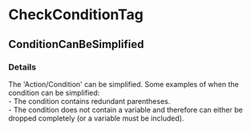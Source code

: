﻿---  
uid: Validator_6_4_3  
---

# CheckConditionTag

## ConditionCanBeSimplified

### Details

The 'Action\/Condition' can be simplified. Some examples of when the condition can be simplified:  
  \- The condition contains redundant parentheses.  
  \- The condition does not contain a variable and therefore can either be dropped completely (or a variable must be included).
